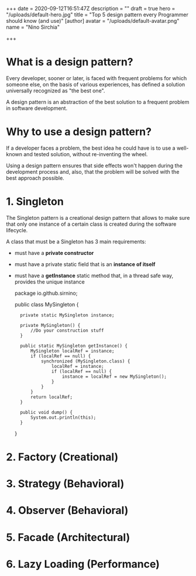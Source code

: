 +++
date = 2020-09-12T16:51:47Z
description = ""
draft = true
hero = "/uploads/default-hero.jpg"
title = "Top 5 design pattern every Programmer should know (and use)"
[author]
avatar = "/uploads/default-avatar.png"
name = "Nino Sirchia"

+++
# What is a design pattern?

  
Every developer, sooner or later, is faced with frequent problems for which someone else, on the basis of various experiences, has defined a solution universally recognized as "the best one".

A design pattern is an abstraction of the best solution to a frequent problem in software development.

# Why to use a design pattern?

If a developer faces a problem, the best idea he could have is to use a well-known and tested solution, without re-inventing the wheel.

Using a design pattern ensures that side effects won't happen during the development process and, also, that the problem will be solved with the best approach possible.

# 1. Singleton

The Singleton pattern is a creational design pattern that allows to make sure that only one instance of a certain class is created during the software lifecycle.

A class that must be a Singleton has 3 main requirements:

* must have a **private constructor**
* must have a private static field that is an **instance of itself**
* must have a **getInstance** static method that, in a thread safe way, provides the unique instance

    package io.github.sirnino;
    
    public class MySingleton {
    	
    	private static MySingleton instance;
    	
    	private MySingleton() {
    		//Do your construction stuff
    	}
    	
    	public static MySingleton getInstance() {
    		MySingleton localRef = instance;
            if (localRef == null) {
                synchronized (MySingleton.class) {
                    localRef = instance;
                    if (localRef == null) {
                    	instance = localRef = new MySingleton();
                    }
                }
            }
            return localRef;
    	}
    	
    	public void dump() {
    		System.out.println(this);
    	}
    
    }

# 2. Factory (Creational)

# 3. Strategy (Behavioral)

# 4. Observer (Behavioral)

# 5. Facade (Architectural)

# 6. Lazy Loading (Performance)